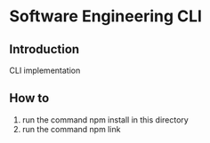 # Software Engineering CLI

## Introduction
CLI implementation

## How to
1. run the command npm install in this directory
2. run the command npm link